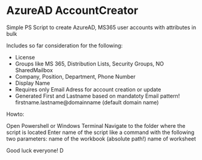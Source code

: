 # AzureAD AccountCreator
Simple PS Script to create AzureAD, MS365 user accounts with attributes in bulk

Includes so far consideration for the following:

- License
- Groups like MS 365, Distribution Lists, Security Groups, NO SharedMailbox
- Company, Position, Department, Phone Number
- Display Name
- Requires only Email Adress for account creation or update
- Generated First and Lastname based on mandatoty Email pattern!
            firstname.lastname@domainname (default domain name)


Howto: 

Open Powershell or Windows Terminal
Navigate to the folder where the script is located
Enter name of the script like a command with the following two parameters:
    name of the workbook (absolute path!) name of worksheet


Good luck everyone!
D




